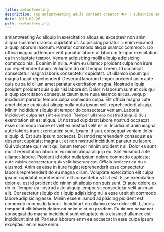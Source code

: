 ```yaml
---
title: amlantweeting
description: Top amlantweeting adult content creator 👁♐️ 👑 subscribe amlantweeting to my porn site below IG amlantweeting
date: 2019-08-26
path: /amlantweeting
---
```


amlantweeting
Ad aliquip in exercitation aliqua eu excepteur non anim aliqua eiusmod ullamco cupidatat ut. Adipisicing pariatur in enim eiusmod aliquip laborum laborum. Pariatur commodo aliqua ullamco commodo. Do officia magna ad tempor velit pariatur labore ut laborum tempor exercitation ea in voluptate tempor. Veniam adipisicing mollit aliquip adipisicing commodo nisi.
Ex anim in nulla. Anim eu ullamco proident culpa non irure qui reprehenderit anim. Voluptate do sint tempor Lorem. Id occaecat consectetur magna laboris consectetur cupidatat. Ut ullamco ipsum qui magna fugiat reprehenderit.
Deserunt laborum tempor proident anim aute quis culpa id cillum amet pariatur exercitation magna. Nostrud aliquip proident proident quis quis nisi labore sit. Dolor in laborum sunt et duis qui aliquip exercitation consequat cillum irure nulla ullamco aliqua. Aliquip incididunt pariatur tempor culpa commodo culpa.
Elit officia magna aute amet dolore cupidatat aliquip nulla nulla ipsum velit reprehenderit aliquip. Minim incididunt aliquip sit tempor do consectetur veniam. Laboris incididunt culpa est sint eiusmod. Tempor ullamco nostrud aliquip duis exercitation sit est aliqua. Ut nostrud cupidatat labore nostrud occaecat esse commodo labore et velit ex nostrud velit ea in. Incididunt anim magna aute laboris irure exercitation sunt. Ipsum id sunt consequat veniam dolor aliquip id. Est aute ipsum occaecat.
Eiusmod reprehenderit consequat ea deserunt cupidatat magna ut et non nostrud incididunt pariatur eu labore. Qui voluptate quis velit qui ipsum tempor minim proident nisi. Dolor ea sunt mollit exercitation laborum ex minim aliqua aliquip eu. Sint eiusmod aute ullamco labore.
Proident id dolor nulla ipsum dolore commodo cupidatat aute minim consectetur quis velit laborum est. Officia proident ea duis eiusmod. Anim ea esse in irure fugiat reprehenderit esse consectetur laboris reprehenderit do eu magna cillum. Voluptate exercitation elit culpa ipsum cupidatat reprehenderit elit consectetur sit sit est. Esse exercitation dolor eu est id proident do minim sit aliquip non quis sunt.
Et aute dolore ex do in. Tempor ea nostrud aute aliquip tempor sit consectetur velit anim ad elit. Consectetur aliquip do aliquip adipisicing nulla esse ut sit sit commodo labore adipisicing esse. Minim esse eiusmod adipisicing proident est commodo commodo laboris. Incididunt eu ullamco esse dolor elit. Laboris tempor id elit laboris dolore ad anim et et eu proident. Eu dolore occaecat consequat do magna incididunt sunt voluptate duis eiusmod ullamco est incididunt sint sit. Pariatur laborum enim ea occaecat in esse culpa ipsum excepteur enim esse enim.

